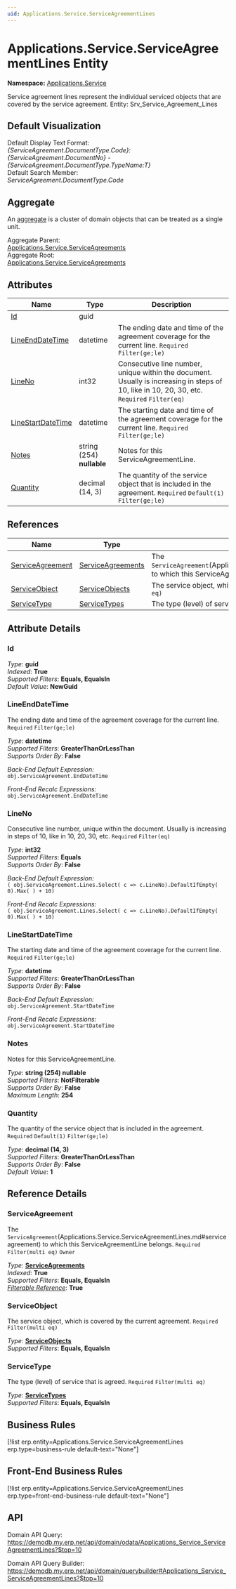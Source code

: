 ```yaml
---
uid: Applications.Service.ServiceAgreementLines
---
```

# Applications.Service.ServiceAgreementLines Entity

**Namespace:** [Applications.Service](Applications.Service.md)  

Service agreement lines represent the individual serviced objects that are covered by the service agreement. Entity: Srv_Service_Agreement_Lines

## Default Visualization
Default Display Text Format:  
_{ServiceAgreement.DocumentType.Code}:{ServiceAgreement.DocumentNo} - {ServiceAgreement.DocumentType.TypeName:T}_  
Default Search Member:  
_ServiceAgreement.DocumentType.Code_  

## Aggregate
An [aggregate](https://docs.erp.net/tech/advanced/concepts/aggregates.html) is a cluster of domain objects that can be treated as a single unit.  

Aggregate Parent:  
[Applications.Service.ServiceAgreements](Applications.Service.ServiceAgreements.md)  
Aggregate Root:  
[Applications.Service.ServiceAgreements](Applications.Service.ServiceAgreements.md)  

## Attributes

| Name | Type | Description |
| ---- | ---- | --- |
| [Id](Applications.Service.ServiceAgreementLines.md#id) | guid |  
| [LineEndDateTime](Applications.Service.ServiceAgreementLines.md#lineenddatetime) | datetime | The ending date and time of the agreement coverage for the current line. `Required` `Filter(ge;le)` 
| [LineNo](Applications.Service.ServiceAgreementLines.md#lineno) | int32 | Consecutive line number, unique within the document. Usually is increasing in steps of 10, like in 10, 20, 30, etc. `Required` `Filter(eq)` 
| [LineStartDateTime](Applications.Service.ServiceAgreementLines.md#linestartdatetime) | datetime | The starting date and time of the agreement coverage for the current line. `Required` `Filter(ge;le)` 
| [Notes](Applications.Service.ServiceAgreementLines.md#notes) | string (254) __nullable__ | Notes for this ServiceAgreementLine. 
| [Quantity](Applications.Service.ServiceAgreementLines.md#quantity) | decimal (14, 3) | The quantity of the service object that is included in the agreement. `Required` `Default(1)` `Filter(ge;le)` 

## References

| Name | Type | Description |
| ---- | ---- | --- |
| [ServiceAgreement](Applications.Service.ServiceAgreementLines.md#serviceagreement) | [ServiceAgreements](Applications.Service.ServiceAgreements.md) | The `ServiceAgreement`(Applications.Service.ServiceAgreementLines.md#serviceagreement) to which this ServiceAgreementLine belongs. `Required` `Filter(multi eq)` `Owner` |
| [ServiceObject](Applications.Service.ServiceAgreementLines.md#serviceobject) | [ServiceObjects](Applications.Service.ServiceObjects.md) | The service object, which is covered by the current agreement. `Required` `Filter(multi eq)` |
| [ServiceType](Applications.Service.ServiceAgreementLines.md#servicetype) | [ServiceTypes](Applications.Service.ServiceTypes.md) | The type (level) of service that is agreed. `Required` `Filter(multi eq)` |


## Attribute Details

### Id

_Type_: **guid**  
_Indexed_: **True**  
_Supported Filters_: **Equals, EqualsIn**  
_Default Value_: **NewGuid**  

### LineEndDateTime

The ending date and time of the agreement coverage for the current line. `Required` `Filter(ge;le)`

_Type_: **datetime**  
_Supported Filters_: **GreaterThanOrLessThan**  
_Supports Order By_: **False**  

_Back-End Default Expression:_  
`obj.ServiceAgreement.EndDateTime`

_Front-End Recalc Expressions:_  
`obj.ServiceAgreement.EndDateTime`
### LineNo

Consecutive line number, unique within the document. Usually is increasing in steps of 10, like in 10, 20, 30, etc. `Required` `Filter(eq)`

_Type_: **int32**  
_Supported Filters_: **Equals**  
_Supports Order By_: **False**  

_Back-End Default Expression:_  
`( obj.ServiceAgreement.Lines.Select( c => c.LineNo).DefaultIfEmpty( 0).Max( ) + 10)`

_Front-End Recalc Expressions:_  
`( obj.ServiceAgreement.Lines.Select( c => c.LineNo).DefaultIfEmpty( 0).Max( ) + 10)`
### LineStartDateTime

The starting date and time of the agreement coverage for the current line. `Required` `Filter(ge;le)`

_Type_: **datetime**  
_Supported Filters_: **GreaterThanOrLessThan**  
_Supports Order By_: **False**  

_Back-End Default Expression:_  
`obj.ServiceAgreement.StartDateTime`

_Front-End Recalc Expressions:_  
`obj.ServiceAgreement.StartDateTime`
### Notes

Notes for this ServiceAgreementLine.

_Type_: **string (254) __nullable__**  
_Supported Filters_: **NotFilterable**  
_Supports Order By_: **False**  
_Maximum Length_: **254**  

### Quantity

The quantity of the service object that is included in the agreement. `Required` `Default(1)` `Filter(ge;le)`

_Type_: **decimal (14, 3)**  
_Supported Filters_: **GreaterThanOrLessThan**  
_Supports Order By_: **False**  
_Default Value_: **1**  


## Reference Details

### ServiceAgreement

The `ServiceAgreement`(Applications.Service.ServiceAgreementLines.md#serviceagreement) to which this ServiceAgreementLine belongs. `Required` `Filter(multi eq)` `Owner`

_Type_: **[ServiceAgreements](Applications.Service.ServiceAgreements.md)**  
_Indexed_: **True**  
_Supported Filters_: **Equals, EqualsIn**  
_[Filterable Reference](https://docs.erp.net/dev/domain-api/filterable-references.html)_: **True**  

### ServiceObject

The service object, which is covered by the current agreement. `Required` `Filter(multi eq)`

_Type_: **[ServiceObjects](Applications.Service.ServiceObjects.md)**  
_Supported Filters_: **Equals, EqualsIn**  

### ServiceType

The type (level) of service that is agreed. `Required` `Filter(multi eq)`

_Type_: **[ServiceTypes](Applications.Service.ServiceTypes.md)**  
_Supported Filters_: **Equals, EqualsIn**  



## Business Rules

[!list erp.entity=Applications.Service.ServiceAgreementLines erp.type=business-rule default-text="None"]

## Front-End Business Rules

[!list erp.entity=Applications.Service.ServiceAgreementLines erp.type=front-end-business-rule default-text="None"]

## API

Domain API Query:
<https://demodb.my.erp.net/api/domain/odata/Applications_Service_ServiceAgreementLines?$top=10>

Domain API Query Builder:
<https://demodb.my.erp.net/api/domain/querybuilder#Applications_Service_ServiceAgreementLines?$top=10>

